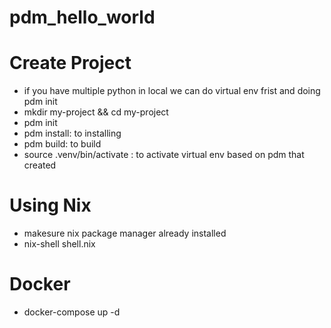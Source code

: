# pdm_hello_world


# Create Project
- if you have multiple python in local we can do virtual env frist and doing pdm init
- mkdir my-project && cd my-project
- pdm init
- pdm install: to installing
- pdm build: to build
- source .venv/bin/activate : to activate virtual env based on pdm that created

# Using Nix
- makesure nix package manager already installed
- nix-shell shell.nix

# Docker
- docker-compose up -d